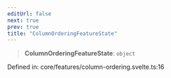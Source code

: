 ```yaml
---
editUrl: false
next: true
prev: true
title: "ColumnOrderingFeatureState"
---
```


> **ColumnOrderingFeatureState**: `object`

Defined in: core/features/column-ordering.svelte.ts:16
